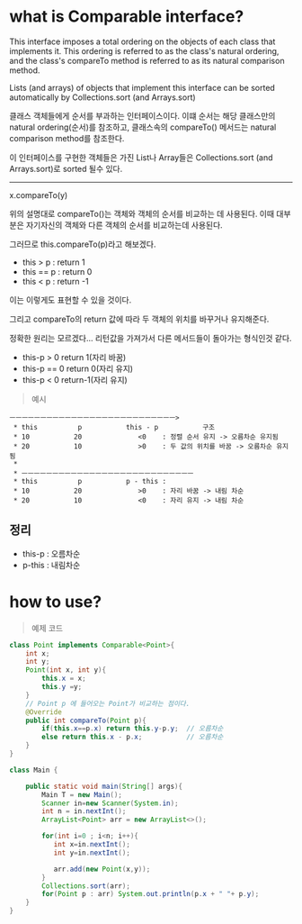 # what is Comparable interface? 

This interface imposes a total ordering on the objects of each class that implements it. This ordering is referred to as the class's natural ordering, and the class's compareTo method is referred to as its natural comparison method.

Lists (and arrays) of objects that implement this interface can be sorted automatically by Collections.sort (and Arrays.sort)

클래스 객체들에게 순서를 부과하는 인터페이스이다. 이떄 순서는 해당 클래스만의 natural ordering(순서)를 참조하고, 클래스속의 compareTo() 메서드는 natural comparison method를 참조한다.

이 인터페이스를 구현한 객체들은 가진 List나 Array들은 Collections.sort (and Arrays.sort)로 sorted 될수 있다.

***
x.compareTo(y)

위의 설명대로 compareTo()는 객체와 객체의 순서를 비교하는 데 사용된다. 이때 대부분은 자기자신의 객체와 다른 객체의 순서를 비교하는데 사용된다.

그러므로 this.compareTo(p)라고 해보겠다. 

+ this > p  : return 1
+ this == p : return 0 
+ this < p  : return -1 

이는 이렇게도 표현할 수 있을 것이다. 

그리고 compareTo의 return 값에 따라 두 객체의 위치를 바꾸거나 유지해준다.

정확한 원리는 모르겠다...  리턴값을 가져가서 다른 메서드들이 돌아가는 형식인것 같다.

+ this-p > 0    return 1(자리 바꿈)
+ this-p == 0   return 0(자리 유지)
+ this-p < 0    return-1(자리 유지)

> 예시
```
ㅡㅡㅡㅡㅡㅡㅡㅡㅡㅡㅡㅡㅡㅡㅡㅡㅡㅡㅡㅡㅡㅡㅡㅡㅡㅡㅡ>
 * this          p           this - p           구조
 * 10           20              <0    : 정렬 순서 유지 -> 오름차순 유지됨
 * 20           10              >0    : 두 값의 위치를 바꿈 -> 오름차순 유지됨
 *
 * ㅡㅡㅡㅡㅡㅡㅡㅡㅡㅡㅡㅡㅡㅡㅡㅡㅡㅡㅡㅡㅡㅡㅡㅡㅡㅡㅡㅡ
 * this          p           p - this : 
 * 10           20              >0    : 자리 바꿈 -> 내림 차순
 * 20           10              <0    : 자리 유지 -> 내림 차순
```

## 정리

+ this-p    : 오름차순
+ p-this    : 내림차순

# how to use?

> 예제 코드

```java
class Point implements Comparable<Point>{
    int x;
    int y;
    Point(int x, int y){
        this.x = x;
        this.y =y;
    }
    // Point p 에 들어오는 Point가 비교하는 점이다.
    @Override
    public int compareTo(Point p){
        if(this.x==p.x) return this.y-p.y;  // 오름차순
        else return this.x - p.x;           // 오름차순
    }
}

class Main {

    public static void main(String[] args){
        Main T = new Main();
        Scanner in=new Scanner(System.in);
        int n = in.nextInt();
        ArrayList<Point> arr = new ArrayList<>();

        for(int i=0 ; i<n; i++){
           int x=in.nextInt();
           int y=in.nextInt();

           arr.add(new Point(x,y));
        }
        Collections.sort(arr);
        for(Point p : arr) System.out.println(p.x + " "+ p.y);
    }
}
```